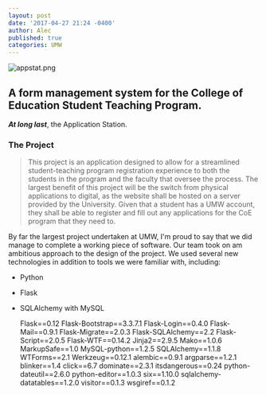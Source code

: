 ```yaml
---
layout: post
date: '2017-04-27 21:24 -0400'
author: Alec
published: true
categories: UMW
---
```

![appstat.png]({{site.baseurl}}/img/appstat.png)

## A form management system for the College of Education Student Teaching Program.

***At long last***, the Application Station.

### The Project

> This project is an application designed to allow for a streamlined student-teaching
program registration experience to both the students in the program and the faculty that
oversee the process. The largest benefit of this project will be the switch from physical
applications to digital, as the website shall be hosted on a server provided by the
University. Given that a student has a UMW account, they shall be able to register and fill
out any applications for the CoE program that they need to.

By far the largest project undertaken at UMW, I'm proud to say that we did manage to complete a working piece of software.  Our team took on am ambitious approach to the design of the project.  We used several new technologies in addition to tools we were familiar with, including:

* Python
* Flask
* SQLAlchemy with MySQL


    Flask==0.12
    Flask-Bootstrap==3.3.7.1
    Flask-Login==0.4.0
    Flask-Mail==0.9.1
    Flask-Migrate==2.0.3
    Flask-SQLAlchemy==2.2
    Flask-Script==2.0.5
    Flask-WTF==0.14.2
    Jinja2==2.9.5
    Mako==1.0.6
    MarkupSafe==1.0
    MySQL-python==1.2.5
    SQLAlchemy==1.1.8
    WTForms==2.1
    Werkzeug==0.12.1
    alembic==0.9.1
    argparse==1.2.1
    blinker==1.4
    click==6.7
    dominate==2.3.1
    itsdangerous==0.24
    python-dateutil==2.6.0
    python-editor==1.0.3
    six==1.10.0
    sqlalchemy-datatables==1.2.0
    visitor==0.1.3
    wsgiref==0.1.2
    
   
   

 